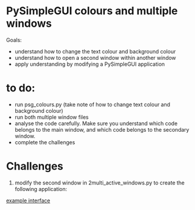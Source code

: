 # PySimpleGUI colours and multiple windows
Goals:
- understand how to change the text colour and background colour
- understand how to open a second window within another window
- apply understanding by modifying a PySimpleGUI application

# to do:
- run psg_colours.py (take note of how to change text colour and background colour)
- run both multiple window files
- analyse the code carefully. Make sure you understand which code belongs to the main window, and which code belongs to the secondary window.
- complete the challenges

# Challenges
1. modify the second window in 2multi_active_windows.py to create the following application: 

[example interface](https://docs.google.com/drawings/d/e/2PACX-1vRYpf6776rauderpx4unMdga0esS38JV7J-TXy3psDC0KP8vbVDGRBiiwEi67KuE87GhPv2w2SGd3mu/pub?w=431&h=267 "example GUI interface")